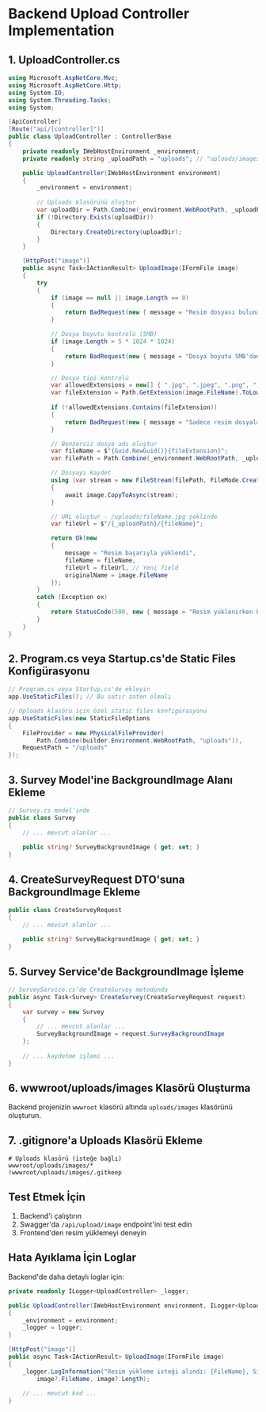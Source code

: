 # Backend Upload Controller Implementation

## 1. UploadController.cs

```csharp
using Microsoft.AspNetCore.Mvc;
using Microsoft.AspNetCore.Http;
using System.IO;
using System.Threading.Tasks;
using System;

[ApiController]
[Route("api/[controller]")]
public class UploadController : ControllerBase
{
    private readonly IWebHostEnvironment _environment;
    private readonly string _uploadPath = "uploads"; // "uploads/images" yerine "uploads"

    public UploadController(IWebHostEnvironment environment)
    {
        _environment = environment;
        
        // Uploads klasörünü oluştur
        var uploadDir = Path.Combine(_environment.WebRootPath, _uploadPath);
        if (!Directory.Exists(uploadDir))
        {
            Directory.CreateDirectory(uploadDir);
        }
    }

    [HttpPost("image")]
    public async Task<IActionResult> UploadImage(IFormFile image)
    {
        try
        {
            if (image == null || image.Length == 0)
            {
                return BadRequest(new { message = "Resim dosyası bulunamadı" });
            }

            // Dosya boyutu kontrolü (5MB)
            if (image.Length > 5 * 1024 * 1024)
            {
                return BadRequest(new { message = "Dosya boyutu 5MB'dan büyük olamaz" });
            }

            // Dosya tipi kontrolü
            var allowedExtensions = new[] { ".jpg", ".jpeg", ".png", ".gif", ".webp" };
            var fileExtension = Path.GetExtension(image.FileName).ToLowerInvariant();
            
            if (!allowedExtensions.Contains(fileExtension))
            {
                return BadRequest(new { message = "Sadece resim dosyaları kabul edilir" });
            }

            // Benzersiz dosya adı oluştur
            var fileName = $"{Guid.NewGuid()}{fileExtension}";
            var filePath = Path.Combine(_environment.WebRootPath, _uploadPath, fileName);

            // Dosyayı kaydet
            using (var stream = new FileStream(filePath, FileMode.Create))
            {
                await image.CopyToAsync(stream);
            }

            // URL oluştur - /uploads/fileName.jpg şeklinde
            var fileUrl = $"/{_uploadPath}/{fileName}";

            return Ok(new
            {
                message = "Resim başarıyla yüklendi",
                fileName = fileName,
                fileUrl = fileUrl, // Yeni field
                originalName = image.FileName
            });
        }
        catch (Exception ex)
        {
            return StatusCode(500, new { message = "Resim yüklenirken bir hata oluştu", error = ex.Message });
        }
    }
}
```

## 2. Program.cs veya Startup.cs'de Static Files Konfigürasyonu

```csharp
// Program.cs veya Startup.cs'de ekleyin
app.UseStaticFiles(); // Bu satır zaten olmalı

// Uploads klasörü için özel static files konfigürasyonu
app.UseStaticFiles(new StaticFileOptions
{
    FileProvider = new PhysicalFileProvider(
        Path.Combine(builder.Environment.WebRootPath, "uploads")),
    RequestPath = "/uploads"
});
```

## 3. Survey Model'ine BackgroundImage Alanı Ekleme

```csharp
// Survey.cs model'inde
public class Survey
{
    // ... mevcut alanlar ...
    
    public string? SurveyBackgroundImage { get; set; }
}
```

## 4. CreateSurveyRequest DTO'suna BackgroundImage Ekleme

```csharp
public class CreateSurveyRequest
{
    // ... mevcut alanlar ...
    
    public string? SurveyBackgroundImage { get; set; }
}
```

## 5. Survey Service'de BackgroundImage İşleme

```csharp
// SurveyService.cs'de CreateSurvey metodunda
public async Task<Survey> CreateSurvey(CreateSurveyRequest request)
{
    var survey = new Survey
    {
        // ... mevcut alanlar ...
        SurveyBackgroundImage = request.SurveyBackgroundImage
    };
    
    // ... kaydetme işlemi ...
}
```

## 6. wwwroot/uploads/images Klasörü Oluşturma

Backend projenizin `wwwroot` klasörü altında `uploads/images` klasörünü oluşturun.

## 7. .gitignore'a Uploads Klasörü Ekleme

```gitignore
# Uploads klasörü (isteğe bağlı)
wwwroot/uploads/images/*
!wwwroot/uploads/images/.gitkeep
```

## Test Etmek İçin

1. Backend'i çalıştırın
2. Swagger'da `/api/upload/image` endpoint'ini test edin
3. Frontend'den resim yüklemeyi deneyin

## Hata Ayıklama İçin Loglar

Backend'de daha detaylı loglar için:

```csharp
private readonly ILogger<UploadController> _logger;

public UploadController(IWebHostEnvironment environment, ILogger<UploadController> logger)
{
    _environment = environment;
    _logger = logger;
}

[HttpPost("image")]
public async Task<IActionResult> UploadImage(IFormFile image)
{
    _logger.LogInformation("Resim yükleme isteği alındı: {FileName}, Size: {Size}", 
        image?.FileName, image?.Length);
    
    // ... mevcut kod ...
}
```
